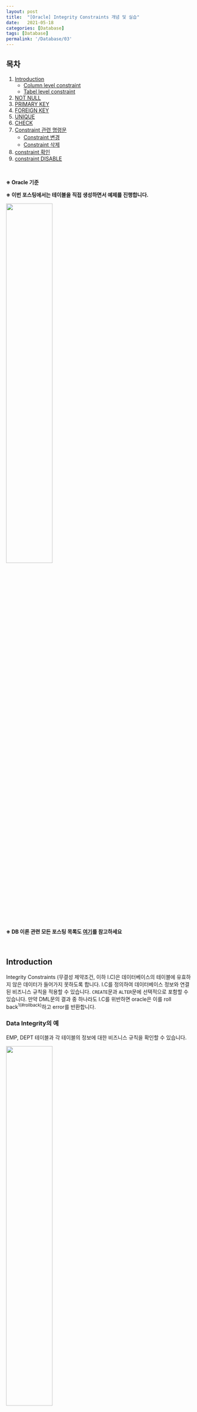 ```yaml
---
layout: post
title:  "[Oracle] Integrity Constraints 개념 및 실습"
date:   2021-05-18
categories: [Database]
tags: [Database]
permalink: '/Database/03'
---
```


## 목차

1. [Introduction](#introduction)
    * [Column level constraint](#column-level-constraint)
    * [Tabel level constraint](#tabel-level-constraint)
2. [NOT NULL](#not-null)
3. [PRIMARY KEY](#primary-key)
4. [FOREIGN KEY](#foreign-key)
5. [UNIQUE](#unique)
6. [CHECK](#check)
7. [Constraint 관련 명령문](#constraint-관련-명령문)
    * [Constraint 변경](#constraint-변경)
    * [Constraint 삭제](#constraint-삭제)
8. [constraint 확인](#constraint-확인)
9. [constraint DISABLE](#constraint-disable)

<br>

**&#8251; Oracle 기준**

**&#8251; 이번 포스팅에서는 테이블을 직접 생성하면서 예제를 진행합니다.**

<img src="https://github.com/kkarung/kkarung.github.io/blob/master/assets/image/Database/0319.png?raw=true" width="50%">

**&#8251; DB 이론 관련 모든 포스팅 목록도 <a href="https://kkarung.github.io/Database/01" target="_blank">여기</a>를 참고하세요**

<br>

## Introduction

Integrity Constraints (무결성 제약조건, 이하 I.C)은 데이터베이스의 테이블에 유효하지 않은 데이터가 들어가지 못하도록 합니다. I.C를 정의하여 데이터베이스 정보와 연결된 비즈니스 규칙을 적용할 수 있습니다. `CREATE`문과 `ALTER`문에 선택적으로 포함할 수 있습니다. 만약 DML문의 결과 중 하나라도 I.C를 위반하면 oracle은 이를 roll back<sup>1(#rollback)</sup>하고 error를 반환합니다.

### Data Integrity의 예

EMP, DEPT 테이블과 각 테이블의 정보에 대한 비즈니스 규칙을 확인할 수 있습니다.

<img src="https://github.com/kkarung/kkarung.github.io/blob/master/assets/image/Database/0318.gif?raw=true" width="50%">

<br>

Constraint는 크게 두 가지로 나눌 수 있습니다.

### Column level constraint

Column-level constraint는 단일 column을 참조합니다.

### Tabel level constraint

Tabel-level constraint는 테이블에 있는 하나 이상<sup>2(예외)(#chk)</sup>의 column을 참조합니다. 바로 다음에 설명할 NOT NULL constraint는 tabel-level에서 정의할 수 없지만, 그 외의 다른 constraint는 모두 정의할 수 있습니다.

<a name="rollback">1</a>: 현재 트랜잭션에서 수행된 작업을 실행 취소하거나 in-doubt distributed 트랜잭션에서 수행한 작업을 수동으로 취소하는 명령문입니다. 자세한 건 출처 4번 참고.

<a name="chk">2</a>: CHECK 제약 조건은 테이블에서 0개 이상의 열을 참조합니다.

<br><br>

## NOT NULL

기본적으로, 모든 column은 null을 허용합니다. NOT NULL constraint를 추가하면 null을 허용하지 않게 됩니다. Table-level constraints 방식으로 constraints를 정의할 수 없습니다. 주의하세요!

```sql
Column datatype [CONSTRAINT constraint_name] constraint_type
```

### 예시

<img src="https://github.com/kkarung/kkarung.github.io/blob/master/assets/image/Database/0320.png?raw=true" width="80%">

1. Column-level constraint로 book1을 생성하고,
2. Table-level로 book2 테이블 생성을 시도합니다.
3. NOT NULL은 tabel-level에서 생성이 불가능합니다.

<br><br>

## PRIMARY KEY

Primary key(기본 키)는 테이블에서 각 행을 유일하게 식별하는 column (또는 column 집합)을 정의합니다. 데이터베이스의 **각 테이블은 최대 하나의 primary key constraint**를 가질 수 있습니다. 이 constraint는 두 가지 효과를 가집니다.

* 테이블의 각 row는 고유하게 식별할 수 있습니다. (UNIQUE)
* primary key는 null을 허용하지 않습니다. (NOT NULL)

### column-level statement

```sql
Column datatype [CONSTRAINT constraint_name] PRIMARY KEY (column1 [, column2, ..])
```

### table-level statement

```sql
Column datatype, (중략)

[CONSTRAINT constraint_name] PRIMARY KEY (column1[, column2, ...])
```

### 예제

<img src="https://github.com/kkarung/kkarung.github.io/blob/master/assets/image/Database/0321.png?raw=true" width="80%">

1. Column-level constraint로 book1을,
2. Table-level로 book2 테이블 생성합니다. (후에 삭제함)
4. primary key로 지정된 title column에 값이 없으면 error를 반환합니다.

<br><br>

## FOREIGN KEY

FOREIGN KEY(외래 키)는 다른 테이블의 primary key(이하 pk)를 참조하는 column (또는 column 집합)을 정의합니다. foreign key(이하 fk)은 다음의 특징을 가집니다.

* fk를 가지는 column의 data는 fk가 참조하는 pk의 column의 data와 일치해야 합니다.
* fk가 참조하는 pk는 삭제할 수 없습니다.
* ON DELETE CASCADE 연산자 옵션을 포함하여 정의한 fk의 데이터는 그 pk가 삭제될 때 함께 삭제됩니다.

### column-level statement

```sql
Column datatype [CONSTRAINT constraint_name]
REFERENCES table_name (column1 [, column2, ..] [ON DELETE CASCADE])
```

### table-level statement

```sql
Column datatype, (중략)

[CONSTRAINT constraint_name] FOREIGN KEY (column1[, column2, ...])
REFERENCES table_name (column1 [, column2, ..] [ON DELETE CASCADE])
```

### 예시

<img src="https://github.com/kkarung/kkarung.github.io/blob/master/assets/image/Database/0322.png?raw=true" width="80%">

1. Column-level constraint로 review를,
2. Table-level로 review2 테이블 생성합니다. (후에 삭제함)
4. fk로 지정된 rev_title의 값이 pk로 지정된 값(여기에선 hello world)와 일치하지 않으므로 error를 반환합니다.

<br><br>

## UNIQUE

UNIQUE constraint는 테이블의 row를 고유하게 식별하는 column (또는 column 집합)을 정의합니다. 중복되는 데이터가 존재할 수 없지만, **NULL을 허용**하므로 NULL일 때는 예외로 중복이 허용됩니다.

### column-level statement

```sql
Column datatype [CONSTRAINT constraint_name] UNIQUE
```

### table-level statement

```sql
Column datatype, (중략)

[CONSTRAINT constraint_name] UNIQUE (column1 [, column2, ..])
```

### 예시

<img src="https://github.com/kkarung/kkarung.github.io/blob/master/assets/image/Database/0323.png?raw=true" width="60%">

<img src="https://github.com/kkarung/kkarung.github.io/blob/master/assets/image/Database/0324.png?raw=true" width="60%">

1. Column-level constraint로 review2을,
2. Table-level로 review3 테이블 생성합니다. (후에 삭제함)
3. fk인 rev_title만 잘 생성한다면, rev_id는 unique이므로 null이어도 괜찮습니다.

<br><br>

## CHECK

Check constraint는 조건을 정의하여 column의 값을 어떤 특정 범위로 제한할 때 사용합니다. 조건은 boolean expr로 정의해야 합니다. 한 column 당 정의할 수 있는 check constraint의 수는 제한이 없습니다.

### column-level statement

```sql
Column datatype [CONSTRAINT constraint_name] CHECK (condition)
```

### table-level statement

```sql
Column datatype, (중략)

[CONSTRAINT constraint_name] CHECK (condition)
```

### 예시

<img src="https://github.com/kkarung/kkarung.github.io/blob/master/assets/image/Database/0325.png?raw=true" width="80%">

1. Column-level constraint로 review3을,
2. Table-level로 review4 테이블 생성합니다. (후에 삭제함)
3. check constraint로 rev_id 범위를 지정했기 때문에 범위를 벗어나는 값이 들어가면 error를 반환합니다.

<br><br>

## Constraint 관련 명령문

### Constraint 변경

기존의 테이블에 새로운 제약 조건 추가.

```sql
ALTER TABLE table_name
ADD [CONSTRAINT constraint_name] constraint_type (column_name);
```

### Constraint 삭제

기존의 테이블의 제약 조건 삭제. CASCADE 옵션은 삭제하려는 제약 조건을 참조하는 모든 제약 조건들도 같이 삭제합니다.

```sql
ALTER TABLE table_name
DROP PRIMARY KEY | UNIQUE (column) | CONSTRAINT constraint_name [CASCADE];
```

## constraint 확인

Data Dictionary에 schema<sup>3(#schema)</sup> 정보가 저장되어 있습니다. 두 가지 테이블을 살펴봅시다.

### user_constraints table의 주요 column

| column            | 의미                                                 |
|-------------------|------------------------------------------------------|
| owner             | 제약 조건을 소유하는 사용자                          |
| constraint_name   | 제약 조건 이름                                       |
| constraint_type   | 제약 조건 유형 (U, C, P, R)                          |
| table_name        | 제약 조건이 속한 테이블                              |
| search_condition  | constraint_type이 C인 행에 대해 각각의 조건을 나타냄 |
| r_constraint_name | 제약 조건이 FK인 경우 이것이 참조하는 PK 표시        |

<br>

### constraint 약자

| 제약 조건   | 약어 | constraint_type column 값 |
|-------------|------|---------------------------|
| NOT NULL    | _NK  |             C             |
| UNIQUE      | _UK  |             U             |
| PRIMARY KEY | _PK  |             P             |
| FOREIGN KEY | _FK  |             R             |
| CHECK       | _CK  |             C             |

<br>

<img src="https://github.com/kkarung/kkarung.github.io/blob/master/assets/image/Database/0326.png?raw=true" width="80%">

<img src="https://github.com/kkarung/kkarung.github.io/blob/master/assets/image/Database/0327.png?raw=true" width="100%">

user_constraints 테이블에는 다음과 같은 column들이 있습니다. 그 중 몇몇 column만 출력해서 constraint 정보를 확인할 수 있습니다.

### user_cons_columns

<img src="https://github.com/kkarung/kkarung.github.io/blob/master/assets/image/Database/0328.png?raw=true" width="100%">

## constraint DISABLE

constraint를 삭제하지 않고, 적용하거나 적용하지 않을 수 있습니다.

### DISABLE

```sql
ALTER TABLE table_name
DISABLE CONSTRAINT constraint_name;
```
### ABLE

```sql
ALTER TABLE table_name
ENABLE CONSTRAINT constraint_name;
```

### 예시

<img src="https://github.com/kkarung/kkarung.github.io/blob/master/assets/image/Database/0329.png?raw=true" width="60%">

<a name="schema">3</a>: 데이터베이스에서 자료의 구조, 자료의 표현 방법, 자료 간의 관계를 형식 언어로 정의한 구조입니다. 자세한 건 출처 5번 참고.

<br><br>

### 출처

1. 데이터베이스프로그래밍 강의, 심준호 교수님
2. <a href="https://docs.oracle.com/cd/A57673_01/DOC/server/doc/SCN73/ch7.htm" target="_blank">data integrity oracle docs</a>
3. <a href="https://docs.oracle.com/javadb/10.8.3.0/ref/rrefsqlj13590.html" target="_blank">Constraint clause oracle docs</a>
4. <a href="https://docs.oracle.com/cd/B19306_01/server.102/b14200/statements_9021.htm" target="_blank">ROLLBACK oracle docs</a>
5. <a href="https://ko.wikipedia.org/wiki/%EB%8D%B0%EC%9D%B4%ED%84%B0%EB%B2%A0%EC%9D%B4%EC%8A%A4_%EC%8A%A4%ED%82%A4%EB%A7%88" target="blank">데이터베이스 스키마 위키백과</a>

<br><br><br>